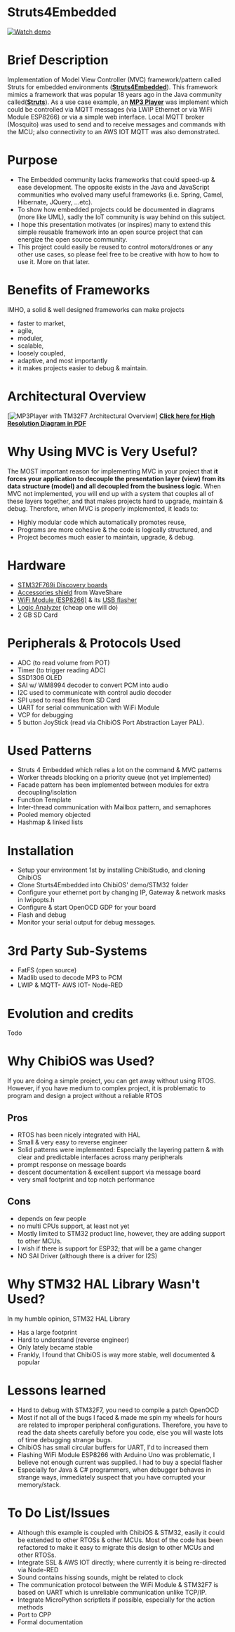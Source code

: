 # Struts4Embedded
[![Watch demo](https://img.youtube.com/vi/peghfjOStV0/0.jpg)](https://www.youtube.com/watch?v=peghfjOStV0)

# Brief Description
Implementation of Model View Controller (MVC) framework/pattern called Struts for embedded environments ([**Struts4Embedded**](https://en.wikipedia.org/wiki/Apache_Struts_1)). This framework mimics a framework that was popular 18 years ago in the Java community called([**Struts**](https://en.wikipedia.org/wiki/Apache_Struts_1)).
As a use case example, an [**MP3 Player**](https://github.com/abusous2000/MP3PlayerUsingSTM32F7) was implement which could be controlled via MQTT messages (via LWIP Ethernet or via WiFi Module ESP8266) or via a simple web interface. Local MQTT broker (Mosquito) was used to send and to receive messages and commands with the MCU; also connectivity to an AWS IOT MQTT was also demonstrated.

# Purpose
- The Embedded community lacks frameworks that could speed-up & ease development. The opposite exists in the Java and JavaScript communities who evolved many useful frameworks (i.e. Spring, Camel, Hibernate, JQuery, ...etc).
- To show how embedded projects could be documented in diagrams (more like UML), sadly the IoT community is way behind on this subject.
- I hope this presentation motivates (or inspires) many to extend this simple reusable framework into an open source project that can energize the open source community.
- This project could easily be reused to control motors/drones or any other use cases, so please feel free to be creative with how to how to use it. More on that later.

# Benefits of Frameworks
IMHO, a solid & well designed frameworks can make projects 
- faster to market,
- agile, 
- moduler, 
- scalable, 
- loosely coupled, 
- adaptive, and most importantly 
- it makes projects easier to debug & maintain.

# Architectural Overview
[![MP3Player with TM32F7 Architectural Overview](https://raw.githubusercontent.com/abusous2000/MP3PlayerUsingSTM32F7/master/MP3PlayerWithSTM32F7ArchitecturalOverview.png)]
[**Click here for High Resolution Diagram in PDF**](https://github.com/abusous2000/MP3PlayerUsingSTM32F7raw/master/STM32F769i-MP3Player.pdf)


# Why Using MVC is Very Useful?
The MOST important reason for implementing MVC in your project that **it forces your application to decouple the presentation layer (view) from its data structure (model) and all decoupled from the business logic**. When MVC not implemented, you will end up with a system that couples all of these layers together, and that makes projects hard to upgrade, maintain & debug. 
Therefore, when MVC is properly implemented, it leads to: 
- Highly modular code which automatically promotes reuse, 
- Programs are more cohesive & the code is logically structured, and 
- Project becomes much easier to maintain, upgrade, & debug.

# Hardware
- [STM32F769i Discovery boards](https://os.mbed.com/platforms/ST-Discovery-F769NI/)
- [Accessories shield](https://os.mbed.com/platforms/ST-Discovery-F769NI/) from WaveShare
- [WiFi Module (ESP8266)](https://www.ebay.com/p/1452674900?iid=351771867415) & its [USB flasher](https://www.ebay.com/i/153666712625)
- [Logic Analyzer](https://www.ebay.com/itm/USB-Logic-Analyzer-24MHZ-8-Channel-12C-UART-SPI-IIC-CAN-1Wire-Debug-For-ARM-FPGA/162980270582) (cheap one will do)
- 2 GB SD Card

# Peripherals & Protocols Used
- ADC (to read volume from POT)
- Timer (to trigger reading ADC)
- SSD1306 OLED
- SAI w/ WM8994 decoder to convert PCM into audio
- I2C used to communicate with control audio decoder
- SPI used to read files from SD Card
- UART for serial communication with WiFi Module
- VCP for debugging
- 5 button JoyStick (read via ChibiOS Port Abstraction Layer PAL).

# Used Patterns 
- Struts 4 Embedded which relies a lot on the command & MVC patterns
- Worker threads blocking on a priority queue (not yet implemented)
- Facade pattern has been implemented between modules for extra decoupling/isolation
- Function Template
- Inter-thread communication with Mailbox pattern, and semaphores
- Pooled memory objected
- Hashmap & linked lists

# Installation
- Setup your environment 1st by installing ChibiStudio, and cloning ChibiOS
- Clone Sturts4Embedded into ChibiOS' demo/STM32 folder
- Configure your ethernet port by changing IP, Gateway & network masks in lwipopts.h 
- Configure & start OpenOCD GDP for your board
- Flash and debug
- Monitor your serial output for debug messages.

# 3rd Party Sub-Systems
- FatFS (open source)
- Madlib used to decode MP3 to PCM
- LWIP & MQTT- AWS IOT- Node-RED

# Evolution and credits
Todo 
# Why ChibiOS was Used?
If you are doing a simple project, you can get away without using RTOS. However, if you have medium to complex project, it is problematic to program and design a project without a reliable RTOS
## Pros
- RTOS has been nicely integrated with HAL
- Small & very easy to reverse engineer
- Solid patterns were implemented: Especially the layering pattern & with clear and predictable interfaces across many peripherals
- prompt response on message boards
- descent documentation & excellent support via message board
- very small footprint and top notch performance

## Cons
- depends on few people
- no multi CPUs support, at least not yet
- Mostly limited to STM32 product line, however, they are adding support to other MCUs. 
- I wish if there is support for ESP32; that will be a game changer
- NO SAI Driver (although there is a driver for I2S)

# Why STM32 HAL Library Wasn't Used?
In my humble opinion, STM32 HAL Library
- Has a large footprint
- Hard to understand (reverse engineer)
- Only lately became stable
- Frankly, I found that ChibiOS is way more stable, well documented & popular

# Lessons learned
- Hard to debug with STM32F7, you need to compile a patch OpenOCD
- Most if not all of the bugs I faced & made me spin my wheels for hours are related to improper peripheral configurations. Therefore, you have to read the data sheets carefully before you code, else you will waste lots of time debugging strange bugs.
- ChibiOS has small circular buffers for UART, I'd to increased them
- Flashing WiFi Module ESP8266 with Arduino Uno was problematic, I believe not enough current was supplied. I had to buy a special flasher
- Especially for Java & C# programmers, when debugger behaves in strange ways, immediately suspect that you have corrupted your memory/stack. 

# To Do List/Issues
- Although this example is coupled with ChibiOS & STM32, easily it could be extended to other RTOSs & other MCUs. Most of the code has been refactored to make it easy to migrate this design to other MCUs and other RTOSs.
- Integrate SSL & AWS IOT directly; where currently it is being re-directed via Node-RED
- Sound contains hissing sounds, might be related to clock
- The communication protocol between the WiFi Module & STM32F7 is based on UART which is unreliable communication unlike TCP/IP. 
- Integrate MicroPython scriptlets if possible, especially for the action methods
- Port to CPP
- Formal documentation